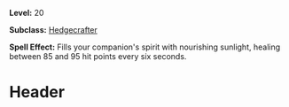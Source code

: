 <!-- TITLE: Spell: Nurtured Spirit -->
<!-- SUBTITLE:  -->

**Level:** 20

**Subclass:** [Hedgecrafter](hedgecrafter)

**Spell Effect:** Fills your companion's spirit with nourishing sunlight, healing between 85 and 95 hit points every six seconds.

# Header